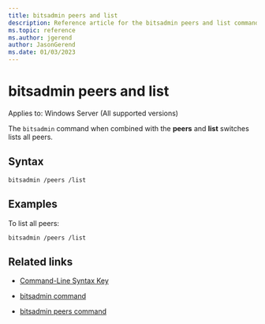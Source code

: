 ```yaml
---
title: bitsadmin peers and list
description: Reference article for the bitsadmin peers and list command that lists all peers.
ms.topic: reference
ms.author: jgerend
author: JasonGerend
ms.date: 01/03/2023
---
```


# bitsadmin peers and list

Applies to: Windows Server (All supported versions)

The `bitsadmin` command when combined with the **peers** and **list** switches lists all peers.

## Syntax

```CLI
bitsadmin /peers /list
```

## Examples

To list all peers:

```CLI
bitsadmin /peers /list
```

## Related links

- [Command-Line Syntax Key](command-line-syntax-key.md)

- [bitsadmin command](bitsadmin.md)

- [bitsadmin peers command](bitsadmin-peers.md)